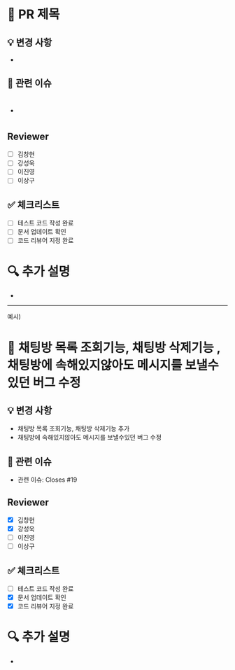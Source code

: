# 🚀 PR 제목

## 💡 변경 사항
*

## 🚩 관련 이슈
<!-- # 누르면 이슈 뜰 겁니다-->
* #

## Reviewer
* [ ] 김창현
* [ ] 강성욱
* [ ] 이진영
* [ ] 이상구

## ✅ 체크리스트
* [ ] 테스트 코드 작성 완료
* [ ] 문서 업데이트 확인
* [ ] 코드 리뷰어 지정 완료

# 🔍 추가 설명
*

--- 
예시) 

# 🚀 채팅방 목록 조회기능, 채팅방 삭제기능 , 채팅방에 속해있지않아도 메시지를 보낼수있던 버그 수정

## 💡 변경 사항
* 채팅방 목록 조회기능, 채팅방 삭제기능 추가
* 채팅방에 속해있지않아도 메시지를 보낼수있던 버그 수정

## 🚩 관련 이슈
* 관련 이슈: Closes #19 

## Reviewer
* [x] 김창현
* [x] 강성욱
* [ ] 이진영
* [ ] 이상구

## ✅ 체크리스트
* [ ] 테스트 코드 작성 완료
* [x] 문서 업데이트 확인
* [x] 코드 리뷰어 지정 완료

# 🔍 추가 설명
*